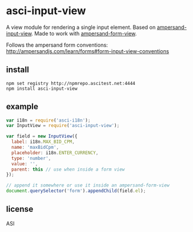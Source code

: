 # asci-input-view

A view module for rendering a single input element.
Based on [ampersand-input-view](https://github.com/AmpersandJS/ampersand-input-view).
Made to work with [ampersand-form-view](https://github.com/AmpersandJS/ampersand-form-view).

Follows the ampersand form conventions:
http://ampersandjs.com/learn/forms#form-input-view-conventions

## install

```
npm set registry http://npmrepo.ascitest.net:4444
npm install asci-input-view
```

## example

```javascript
var i18n = require('asci-i18n');
var InputView = require('asci-input-view');

var field = new InputView({
  label: i18n.MAX_BID_CPM,
  name: 'maxBidCpm',
  placeholder: i18n.ENTER_CURRENCY,
  type: 'number',
  value: '',
  parent: this // use when inside a form view
});

// append it somewhere or use it inside an ampersand-form-view
document.querySelector('form').appendChild(field.el);
```

## license

ASI
